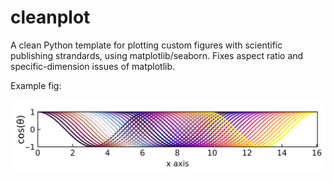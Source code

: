 # cleanplot
A clean Python template for plotting custom figures with scientific publishing strandards, using matplotlib/seaborn. Fixes aspect ratio and specific-dimension issues of matplotlib.

Example fig:

![](example.png)
